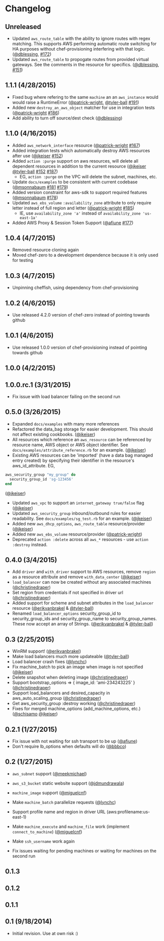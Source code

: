 # Changelog

## Unreleased

- Updated `aws_route_table` with the ability to ignore routes with regex matching.  This supports AWS performing automatic route switching for HA purposes without chef-provisioning interfering with that logic. ([@dblessing][], [#172][])
- Updated `aws_route_table` to propogate routes from provided virtual gateways.  See the comments in the resource for specifics.  ([@dblessing][], [#151][])

## 1.1.1 (4/28/2015)

- Fixed bug where refering to the same `machine` an an `aws_instance` would would raise a RuntimeError ([@patrick-wright][], [@tyler-ball][] [#191][])
- Added new `destroy_an_aws_object` matcher for use in integration tests ([@patrick-wright][] [#186][])
- Add ability to turn off source/dest check ([@dblessing][])

## 1.1.0 (4/16/2015)

- Added `aws_network_interface` resource ([@patrick-wright][] [#167][])
- Added integration tests which automatically destroy AWS resources after use ([@jkeiser][] [#152][])
- Added `action :purge` support on aws resources, will delete all dependent resources in addition to the current resource ([@jkeiser][] [@tyler-ball][] [#152][] [#187][])
  - EG, `action :purge` on the VPC will delete the subnet, machines, etc.
- Update `docs/examples` to be consistent with current codebase ([@msonnabaum][] [#181][] [#179][])
- Added version constraint for aws-sdk to support required features ([@msonnabaum][] [#178][])
- Updated `aws_ebs_volume` `:availability_zone` attribute to only require letter instead of full region and letter ([@patrick-wright][] [#185][])
  - IE, use `availability_zone 'a'` instead of `availability_zone 'us-east-1a'`
- Added AWS Proxy & Session Token Support ([@afiune][] [#177][])

## 1.0.4 (4/7/2015)

- Removed resource cloning again
- Moved chef-zero to a development dependence because it is only used for testing

## 1.0.3 (4/7/2015)

- Unpinning cheffish, using dependency from chef-provisioning

## 1.0.2 (4/6/2015)

- Use released 4.2.0 version of chef-zero instead of pointing towards github

## 1.0.1 (4/6/2015)

- Use released 1.0.0 version of chef-provisioning instead of pointing towards github

## 1.0.0 (4/2/2015)
## 1.0.0.rc.1 (3/31/2015)

- Fix issue with load balancer failing on the second run

## 0.5.0 (3/26/2015)

- Expanded `docs/examples` with many more references
- Refactored the data_bag storage for easier development.  This should not affect existing cookbooks. ([@jkeiser][])
- All resources which reference an `aws_resource` can be referenced by resource name, AWS object or AWS object identifier.  See `docs/examples/attribute_reference.rb` for an example. ([@jkeiser][])
- Existing AWS resources can be 'imported' (have a data bag managed entry created) by specifying their identifier in the resource's aws_id_attribute.  EG,
```ruby
aws_security_group "my_group" do
  security_group_id 'sg-123456'
end
```
([@jkeiser][])
- Updated `aws_vpc` to support an `internet_gateway true/false` flag ([@jkeiser][])
- Updated `aws_security_group` inbound/outbound rules for easier readability.  See `docs/examples/sg_test.rb` for an example. ([@jkeiser][])
- Added new `aws_dhcp_options`, `aws_route_table` resource/provider ([@jkeiser][])
- Added new `aws_ebs_volume` resource/provider ([@patrick-wright][])
- Deprecated `action :delete` across all `aws_*` resources - use `action :destroy` instead.

## 0.4.0 (3/4/2015)

- Add `driver` and `with_driver` support to AWS resources, remove `region` as a resource attribute and remove `with_data_center` ([@jkeiser][])
- `load_balancer` can now be created without any associated machines ([@christinedraper][])
- Set region from credentials if not specified in driver url ([@christinedraper][])
- Added support for scheme and subnet attributes in the `load_balancer` resource ([@erikvanbrakel][] & [@tyler-ball][])
- Renamed `load_balancer_options` security_group_id to security_group_ids and security_group_name to security_group_names.  These now accept an array of Strings. ([@erikvanbrakel][] & [@tyler-ball][])


## 0.3 (2/25/2015)

- WinRM support! ([@erikvanbrakel][])
- Make load balancers much more updateable ([@tyler-ball][])
- Load balancer crash fixes ([@lynchc][])
- Fix machine_batch to pick an image when image is not specified ([@jkeiser][])
- Delete snapshot when deleting image ([@christinedraper][])
- Support bootstrap_options => { image_id: 'ami-234243225' } ([@christinedraper][])
- Support load_balancers and desired_capacity in aws_auto_scaling_group ([@christinedraper][])
- Get aws_security_group :destroy working ([@christinedraper][])
- Fixes for merged machine_options (add_machine_options, etc.) ([@schisamo][] [@jkeiser][])

## 0.2.1 (1/27/2015)

- Fix issue with not waiting for ssh transport to be up ([@afiune][])
- Don't require lb_options when defaults will do ([@bbbco][])

## 0.2 (1/27/2015)

- `aws_subnet` support ([@meekmichael][])
- `aws_s3_bucket` static website support ([@jdmundrawala][])
- `machine_image` support ([@miguelcnf][])
- Make `machine_batch` parallelize requests ([@lynchc][])
- Support profile name and region in driver URL (aws:profilename:us-east-1)
- Make `machine_execute` and `machine_file` work (implement `connect_to_machine`) ([@miguelcnf][])

- Make `ssh_username` work again
- Fix issues waiting for pending machines or waiting for machines on the second run

## 0.1.3

## 0.1.2

## 0.1.1

## 0.1 (9/18/2014)

- Initial revision.  Use at own risk :)

<!--- The following link definition list is generated by PimpMyChangelog --->
[#151]: https://github.com/chef/chef-provisioning-aws/issues/151
[#152]: https://github.com/chef/chef-provisioning-aws/issues/152
[#167]: https://github.com/chef/chef-provisioning-aws/issues/167
[#172]: https://github.com/chef/chef-provisioning-aws/issues/172
[#177]: https://github.com/chef/chef-provisioning-aws/issues/177
[#178]: https://github.com/chef/chef-provisioning-aws/issues/178
[#179]: https://github.com/chef/chef-provisioning-aws/issues/179
[#181]: https://github.com/chef/chef-provisioning-aws/issues/181
[#185]: https://github.com/chef/chef-provisioning-aws/issues/185
[#186]: https://github.com/chef/chef-provisioning-aws/issues/186
[#187]: https://github.com/chef/chef-provisioning-aws/issues/187
[#191]: https://github.com/chef/chef-provisioning-aws/issues/191
[@afiune]: https://github.com/afiune
[@bbbco]: https://github.com/bbbco
[@christinedraper]: https://github.com/christinedraper
[@dblessing]: https://github.com/dblessing
[@erikvanbrakel]: https://github.com/erikvanbrakel
[@jdmundrawala]: https://github.com/jdmundrawala
[@jkeiser]: https://github.com/jkeiser
[@lynchc]: https://github.com/lynchc
[@meekmichael]: https://github.com/meekmichael
[@miguelcnf]: https://github.com/miguelcnf
[@msonnabaum]: https://github.com/msonnabaum
[@patrick-wright]: https://github.com/patrick-wright
[@schisamo]: https://github.com/schisamo
[@tyler-ball]: https://github.com/tyler-ball
